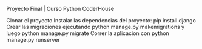 Proyecto Final | Curso Python CoderHouse

Clonar el proyecto
Instalar las dependencias del proyecto: pip install django
Crear las migraciones ejecutando python manage.py makemigrations y luego python manage.py migrate
Correr la aplicacion con python manage.py runserver
